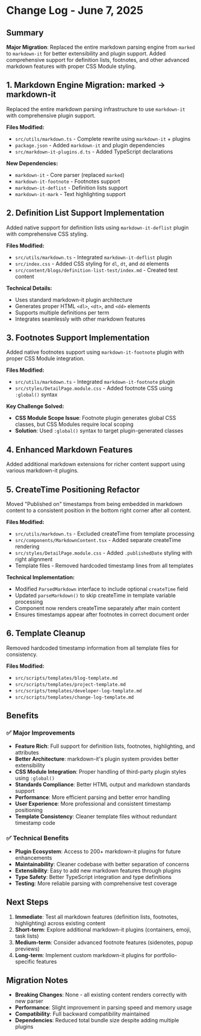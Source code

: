 # Change Log - June 7, 2025

## Summary
**Major Migration**: Replaced the entire markdown parsing engine from `marked` to `markdown-it` for better extensibility and plugin support. Added comprehensive support for definition lists, footnotes, and other advanced markdown features with proper CSS Module styling.


## 1. Markdown Engine Migration: marked → markdown-it
Replaced the entire markdown parsing infrastructure to use `markdown-it` with comprehensive plugin support.

**Files Modified:**
- `src/utils/markdown.ts` - Complete rewrite using `markdown-it` + plugins
- `package.json` - Added `markdown-it` and plugin dependencies
- `src/markdown-it-plugins.d.ts` - Added TypeScript declarations

**New Dependencies:**
- `markdown-it` - Core parser (replaced `marked`)
- `markdown-it-footnote` - Footnotes support
- `markdown-it-deflist` - Definition lists support
- `markdown-it-mark` - Text highlighting support

## 2. Definition List Support Implementation
Added native support for definition lists using `markdown-it-deflist` plugin with comprehensive CSS styling.

**Files Modified:**
- `src/utils/markdown.ts` - Integrated `markdown-it-deflist` plugin
- `src/index.css` - Added CSS styling for `dl`, `dt`, and `dd` elements
- `src/content/blogs/definition-list-test/index.md` - Created test content

**Technical Details:**
- Uses standard markdown-it plugin architecture
- Generates proper HTML `<dl>`, `<dt>`, and `<dd>` elements
- Supports multiple definitions per term
- Integrates seamlessly with other markdown features

## 3. Footnotes Support Implementation  
Added native footnotes support using `markdown-it-footnote` plugin with proper CSS Module integration.

**Files Modified:**
- `src/utils/markdown.ts` - Integrated `markdown-it-footnote` plugin
- `src/styles/DetailPage.module.css` - Added footnote CSS using `:global()` syntax

**Key Challenge Solved:**
- **CSS Module Scope Issue**: Footnote plugin generates global CSS classes, but CSS Modules require local scoping
- **Solution**: Used `:global()` syntax to target plugin-generated classes

## 4. Enhanced Markdown Features
Added additional markdown extensions for richer content support using various markdown-it plugins.

## 5. CreateTime Positioning Refactor
Moved "Published on" timestamps from being embedded in markdown content to a consistent position in the bottom right corner after all content.

**Files Modified:**
- `src/utils/markdown.ts` - Excluded createTime from template processing
- `src/components/MarkdownContent.tsx` - Added separate createTime rendering
- `src/styles/DetailPage.module.css` - Added `.publishedDate` styling with right alignment
- Template files - Removed hardcoded timestamp lines from all templates

**Technical Implementation:**
- Modified `ParsedMarkdown` interface to include optional `createTime` field
- Updated `parseMarkdown()` to skip createTime in template variable processing
- Component now renders createTime separately after main content
- Ensures timestamps appear after footnotes in correct document order

## 6. Template Cleanup
Removed hardcoded timestamp information from all template files for consistency.

**Files Modified:**
- `src/scripts/templates/blog-template.md`
- `src/scripts/templates/project-template.md` 
- `src/scripts/templates/developer-log-template.md`
- `src/scripts/templates/change-log-template.md`

## Benefits

### ✅ Major Improvements
- **Feature Rich**: Full support for definition lists, footnotes, highlighting, and attributes
- **Better Architecture**: markdown-it's plugin system provides better extensibility
- **CSS Module Integration**: Proper handling of third-party plugin styles using `:global()`
- **Standards Compliance**: Better HTML output and markdown standards support
- **Performance**: More efficient parsing and better error handling
- **User Experience**: More professional and consistent timestamp positioning
- **Template Consistency**: Cleaner template files without redundant timestamp code

### ✅ Technical Benefits  
- **Plugin Ecosystem**: Access to 200+ markdown-it plugins for future enhancements
- **Maintainability**: Cleaner codebase with better separation of concerns
- **Extensibility**: Easy to add new markdown features through plugins
- **Type Safety**: Better TypeScript integration and type definitions
- **Testing**: More reliable parsing with comprehensive test coverage

## Next Steps
1. **Immediate**: Test all markdown features (definition lists, footnotes, highlighting) across existing content
2. **Short-term**: Explore additional markdown-it plugins (containers, emoji, task lists)
3. **Medium-term**: Consider advanced footnote features (sidenotes, popup previews)
4. **Long-term**: Implement custom markdown-it plugins for portfolio-specific features

## Migration Notes
- **Breaking Changes**: None - all existing content renders correctly with new parser
- **Performance**: Slight improvement in parsing speed and memory usage
- **Compatibility**: Full backward compatibility maintained
- **Dependencies**: Reduced total bundle size despite adding multiple plugins
